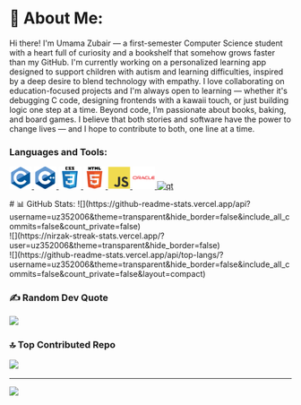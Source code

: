 # 💫 About Me:
Hi there! I'm Umama Zubair — a first-semester Computer Science student with a heart full of curiosity and a bookshelf that somehow grows faster than my GitHub. I'm currently working on a personalized learning app designed to support children with autism and learning difficulties, inspired by a deep desire to blend technology with empathy. I love collaborating on education-focused projects and I'm always open to learning — whether it's debugging C code, designing frontends with a kawaii touch, or just building logic one step at a time. Beyond code, I’m passionate about books, baking, and board games. I believe that both stories and software have the power to change lives — and I hope to contribute to both, one line at a time.


<h3 align="left">Languages and Tools:</h3>
<p align="left"> <a href="https://www.cprogramming.com/" target="_blank" rel="noreferrer"> <img src="https://raw.githubusercontent.com/devicons/devicon/master/icons/c/c-original.svg" alt="c" width="40" height="40"/> </a> <a href="https://www.w3schools.com/cpp/" target="_blank" rel="noreferrer"> <img src="https://raw.githubusercontent.com/devicons/devicon/master/icons/cplusplus/cplusplus-original.svg" alt="cplusplus" width="40" height="40"/> </a> <a href="https://www.w3schools.com/css/" target="_blank" rel="noreferrer"> <img src="https://raw.githubusercontent.com/devicons/devicon/master/icons/css3/css3-original-wordmark.svg" alt="css3" width="40" height="40"/> </a> <a href="https://www.w3.org/html/" target="_blank" rel="noreferrer"> <img src="https://raw.githubusercontent.com/devicons/devicon/master/icons/html5/html5-original-wordmark.svg" alt="html5" width="40" height="40"/> </a> <a href="https://developer.mozilla.org/en-US/docs/Web/JavaScript" target="_blank" rel="noreferrer"> <img src="https://raw.githubusercontent.com/devicons/devicon/master/icons/javascript/javascript-original.svg" alt="javascript" width="40" height="40"/> </a> <a href="https://www.oracle.com/" target="_blank" rel="noreferrer"> <img src="https://raw.githubusercontent.com/devicons/devicon/master/icons/oracle/oracle-original.svg" alt="oracle" width="40" height="40"/> </a> <a href="https://www.qt.io/" target="_blank" rel="noreferrer"> <img src="https://upload.wikimedia.org/wikipedia/commons/0/0b/Qt_logo_2016.svg" alt="qt" width="40" height="40"/> </a> </p>
# 📊 GitHub Stats:
![](https://github-readme-stats.vercel.app/api?username=uz352006&theme=transparent&hide_border=false&include_all_commits=false&count_private=false)<br/>
![](https://nirzak-streak-stats.vercel.app/?user=uz352006&theme=transparent&hide_border=false)<br/>
![](https://github-readme-stats.vercel.app/api/top-langs/?username=uz352006&theme=transparent&hide_border=false&include_all_commits=false&count_private=false&layout=compact)

### ✍️ Random Dev Quote
![](https://quotes-github-readme.vercel.app/api?type=horizontal&theme=radical)

### 🔝 Top Contributed Repo
![](https://github-contributor-stats.vercel.app/api?username=uz352006&limit=5&theme=transparent&combine_all_yearly_contributions=true)

---
[![](https://visitcount.itsvg.in/api?id=uz352006&icon=0&color=0)](https://visitcount.itsvg.in)

